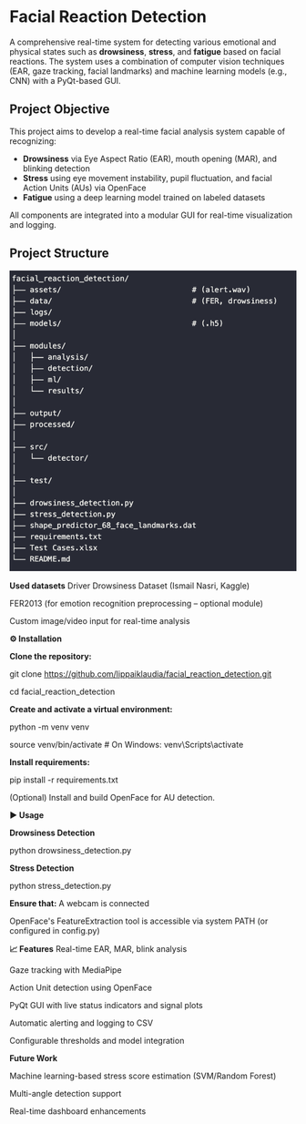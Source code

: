 # Facial Reaction Detection

A comprehensive real-time system for detecting various emotional and physical states such as **drowsiness**, **stress**, and **fatigue** based on facial reactions. The system uses a combination of computer vision techniques (EAR, gaze tracking, facial landmarks) and machine learning models (e.g., CNN) with a PyQt-based GUI.

## Project Objective

This project aims to develop a real-time facial analysis system capable of recognizing:
- **Drowsiness** via Eye Aspect Ratio (EAR), mouth opening (MAR), and blinking detection
- **Stress** using eye movement instability, pupil fluctuation, and facial Action Units (AUs) via OpenFace
- **Fatigue** using a deep learning model trained on labeled datasets

All components are integrated into a modular GUI for real-time visualization and logging.

## Project Structure
![Alt szöveg](structure.png)

**Used datasets**
Driver Drowsiness Dataset (Ismail Nasri, Kaggle)

FER2013 (for emotion recognition preprocessing – optional module)

Custom image/video input for real-time analysis

**⚙️ Installation**


**Clone the repository:**

git clone https://github.com/lippaiklaudia/facial_reaction_detection.git

cd facial_reaction_detection


**Create and activate a virtual environment:**

python -m venv venv

source venv/bin/activate  # On Windows: venv\Scripts\activate


**Install requirements:**

pip install -r requirements.txt

(Optional) Install and build OpenFace for AU detection.


**▶️ Usage**

**Drowsiness Detection**

python drowsiness_detection.py

**Stress Detection**

python stress_detection.py

**Ensure that:**
A webcam is connected

OpenFace's FeatureExtraction tool is accessible via system PATH (or configured in config.py)

**📈 Features**
Real-time EAR, MAR, blink analysis

Gaze tracking with MediaPipe

Action Unit detection using OpenFace

PyQt GUI with live status indicators and signal plots

Automatic alerting and logging to CSV

Configurable thresholds and model integration

**Future Work**

Machine learning-based stress score estimation (SVM/Random Forest)

Multi-angle detection support

Real-time dashboard enhancements
